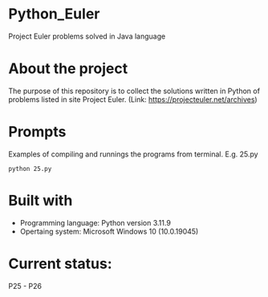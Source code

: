 # Python_Euler
Project Euler problems solved in Java language

# About the project
The purpose of this repository is to collect the solutions written in Python of problems listed in site Project Euler. (Link: https://projecteuler.net/archives)


# Prompts
Examples of compiling and runnings the programs from terminal. E.g. 25.py

```
python 25.py
```

# Built with
- Programming language: Python version 3.11.9
- Opertaing system: Microsoft Windows 10 (10.0.19045)

# Current status:
P25 - P26


